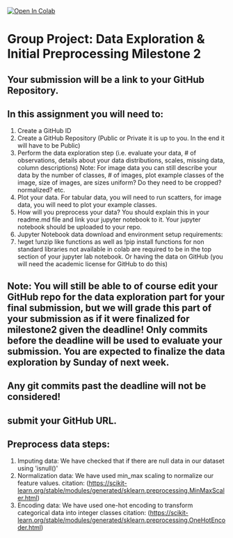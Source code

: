 <a target="_blank" href="https://colab.research.google.com/gist/chizhang9135/f08e621c3ddad2495caef1649decc68f/milestone2.ipynb">
  <img src="https://colab.research.google.com/assets/colab-badge.svg" alt="Open In Colab"/>
</a>

# Group Project: Data Exploration & Initial Preprocessing Milestone 2

## Your submission will be a link to your GitHub Repository.

## In this assignment you will need to:
1. Create a GitHub ID
2. Create a GitHub Repository (Public or Private it is up to you. In the end it will have to be Public)
3. Perform the data exploration step (i.e. evaluate your data, # of observations, details about your data distributions, scales, missing data, column descriptions) Note: For image data you can still describe your data by the number of classes, # of images, plot example classes of the image, size of images, are sizes uniform? Do they need to be cropped? normalized? etc.
4. Plot your data. For tabular data, you will need to run scatters, for image data, you will need to plot your example classes.
5. How will you preprocess your data? You should explain this in your readme.md file and link your jupyter notebook to it. Your jupyter notebook should be uploaded to your repo.
6. Jupyter Notebook data download and environment setup requirements: 
7. !wget !unzip like functions as well as !pip install functions for non standard libraries not available in colab are required to be in the top section of your jupyter lab notebook. Or having the data on GitHub (you will need the academic license for GitHub to do this)

## Note: You will still be able to of course edit your GitHub repo for the data exploration part for your final submission, but we will grade this part of your submission as if it were finalized for milestone2 given the deadline! Only commits before the deadline will be used to evaluate your submission. You are expected to finalize the data exploration by Sunday of next week.

## Any git commits past the deadline will not be considered!

## submit your GitHub URL.

## Preprocess data steps:
1. Imputing data: We have checked that if there are null data in our dataset using 'isnull()'
2. Normalization data: We have used min_max scaling to normalize our feature values.
   citation: (https://scikit-learn.org/stable/modules/generated/sklearn.preprocessing.MinMaxScaler.html)
3. Encoding data: We have used one-hot encoding to transform categorical data into integer classes
   citation: (https://scikit-learn.org/stable/modules/generated/sklearn.preprocessing.OneHotEncoder.html)
